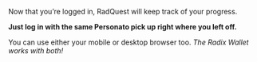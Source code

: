 Now that you’re logged in, RadQuest will keep track of your progress.

**Just log in with the same Personato pick up right where you left off.**

You can use either your mobile or desktop browser too. _The Radix Wallet works with both!_
